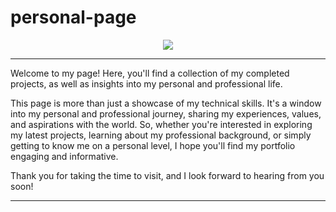 # personal-page

<div align="center">
  <a href="https://maztt.github.io/personal-page/" target="_blank">
    <img src="https://img.shields.io/badge/-Visit-%13900000?style=for-the-badge&logo=portfolio&logoColor=white">
  </a>
</div>

<hr>

Welcome to my page! 
Here, you'll find a collection of my completed projects, as well as insights into my personal and professional life.

This page is more than just a showcase of my technical skills. It's a window into my personal and professional journey, sharing my experiences, values, and aspirations with the world. So, whether you're interested in exploring my latest projects, learning about my professional background, or simply getting to know me on a personal level, I hope you'll find my portfolio engaging and informative. 

Thank you for taking the time to visit, and I look forward to hearing from you soon!

<hr>